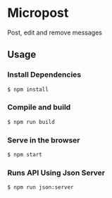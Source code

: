 # Micropost

Post, edit and remove messages

## Usage

### Install Dependencies

```sh
$ npm install
```

### Compile and build

```sh
$ npm run build
```

### Serve in the browser

```sh
$ npm start
```

### Runs API Using Json Server
```sh
$ npm run json:server
```